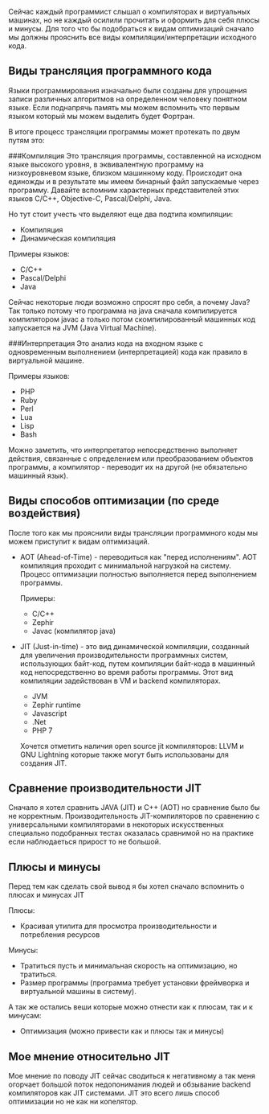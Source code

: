 Сейчас каждый программист слышал о компиляторах и виртуальных машинах, но не каждый осилили прочитать и оформить для себя плюсы и минусы.
Для того что бы подобраться к видам оптимизаций сначало мы должны прояснить все виды компиляции/интерпретации исходного кода.

## Виды трансляция программного кода

Языки программирования изначально были созданы для упрощения записи различных алгоритмов на определенном человеку понятном языке. Если поднапрячь память мы можем вспомнить что первым языком который мы можем выделить будет Фортран.

В итоге процесс трансляции программы может протекать по двум путям это:

###Компиляция
Это трансляция программы, составленной на исходном языке высокого уровня, в эквивалентную программу на низкоуровневом языке, близком машинному коду. Происходит она единожды и в результате мы имеем бинарный файл запускаемые через программу.
Давайте вспомним характерных представителей этих языков С/С++, Objective-C, Pascal/Delphi, Java.

Но тут стоит учесть что выделяют еще два подтипа компиляции:
- Компиляция
- Динамическая компиляция

Примеры языков:
- C/C++
- Pascal/Delphi
- Java

Сейчас некоторые люди возможно спросят про себя, а почему Java? Так только потому что программа на java сначала компилируется компилятором javac а только потом скомпилированный машинных код запускается на JVM (Java Virtual Machine).

###Интерпретация
Это анализ кода на входном языке с одновременным выполнением (интерпретацией) кода как правило в виртуальной машине.

Примеры языков:
- PHP
- Ruby
- Perl
- Lua
- Lisp
- Bash

Можно заметить, что интерпретатор непосредственно выполняет действия, связанные с определением или преобразованием объектов программы, а компилятор - переводит их на другой (не обязательно машинный язык).

## Виды способов оптимизации (по среде воздействия)

После того как мы прояснили виды трансляции программного коды мы можем приступит к видам оптимизаций.

-	AOT (Ahead-of-Time) - переводиться как "перед исполнениям". АОТ компиляция проходит с минимальной нагрузкой на систему. Процесс оптимизации полностью выполняется перед выполнением программы.

	Примеры:

	- С/C++
	- Zephir
	- Javac (компилятор java)

- JIT (Just-in-time) - это вид динамической компиляции, созданный для увеличения производительности программных систем, использующих байт-код, путем компиляции байт-кода в машинный код непосредственно во время работы программы. Этот вид компиляции задействован в VM и backend компиляторах.

	- JVM
	- Zephir runtime
	- Javascript
	- .Net
	- PHP 7

	Хочется отметить наличия open source jit компиляторов: LLVM и GNU Lightning которые также могут быть использованы для создания JIT.

## Сравнение производительности JIT

Сначало я хотел сравнить JAVA (JIT) и C++ (AOT) но сравнение было бы не корректным. Производительность JIT-компиляторов по сравнению с универсальными компиляторами в некоторых искусственных специально подобранных тестах оказалась сравнимой но на практике если наблюдаеться прирост то не большой. 

## Плюсы и минусы

Перед тем как сделать свой вывод я бы хотел сначало вспомнить о плюсах и минусах JIT

Плюсы:
+ Красивая утилита для просмотра производительности и потребления ресурсов

Минусы:
- Тратиться пусть и минимальная скорость на оптимизацию, но тратиться.
- Размер программы (программа требует установки фреймворка и виртуальной машины в систему).

А так же остались веши которые можно отнести как к плюсам, так и к минусам:
- Оптимизация (можно привести как и плюсы так и минусы)

## Мое мнение относительно JIT

Мое мнение по поводу JIT сейчас сводиться к негативному а так меня огорчает большой поток недопонимания людей и обзывание backend компиляторов как JIT системами.
JIT это всего лишь способ оптимизации но не как ни копелятор.